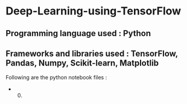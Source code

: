 # Deep-Learning-using-TensorFlow
## Programming language used : Python
## Frameworks and libraries used : TensorFlow, Pandas, Numpy, Scikit-learn, Matplotlib
Following are the python notebook files :
* 0)
